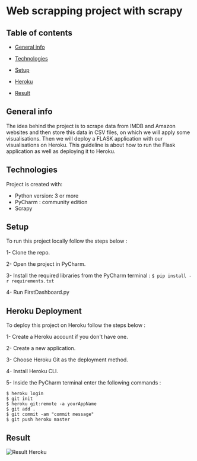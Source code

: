 # Web scrapping project with scrapy

## Table of contents
* [General info](#general-info)

* [Technologies](#Technologies)

* [Setup](#setup)

* [Heroku](#Heroku)

* [Result](#Result)

## General info
The idea behind the project is to scrape data from IMDB and Amazon websites and then store this data in CSV files, on which we will apply some visualisations. Then we will deploy a FLASK application with our visualisations on Heroku. This guideline is about how to run the Flask application as well as deploying it to Heroku. 

## Technologies

Project is created with:
* Python version: 3 or more
* PyCharm : community edition
* Scrapy

## Setup 

To run this project locally follow the steps below : 

1- Clone the repo.

2- Open the project in PyCharm.

3- Install the required libraries from the PyCharm terminal : ``` $ pip install -r requirements.txt ```

4- Run FirstDashboard.py

## Heroku Deployment

To deploy this project on Heroku follow the steps below : 

1- Create a Heroku account if you don't have one.

2- Create a new application.

3- Choose Heroku Git as the deployment method.

4- Install Heroku CLI.

5- Inside the PyCharm terminal enter the following commands : 

``` 
$ heroku login 
$ git init 
$ heroku git:remote -a yourAppName
$ git add .
$ git commit -am "commit message"
$ git push heroku master

```
## Result 

![Result Heroku](https://ibb.co/RB7n322)



